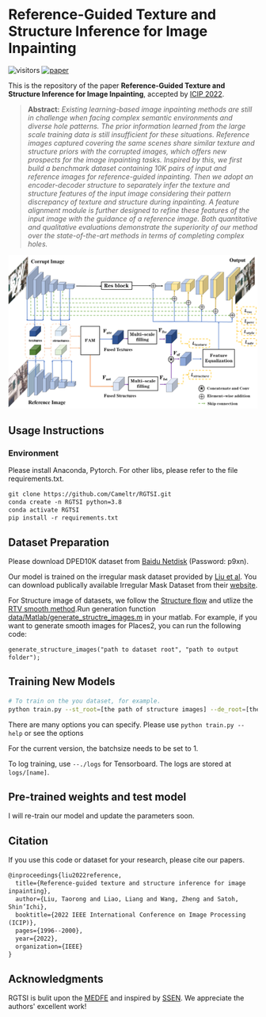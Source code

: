 # Reference-Guided Texture and Structure Inference for Image Inpainting
![visitors](https://visitor-badge.glitch.me/badge?page_id=Cameltr/RGTSI)
[![paper](https://img.shields.io/badge/IEEE-Paper-red)](https://ieeexplore.ieee.org/abstract/document/9897592)


 This is the repository of the paper **Reference-Guided Texture and Structure Inference for Image Inpainting**, accepted by [ICIP 2022](https://2022.ieeeicip.org/).
 
 > **Abstract:** *Existing learning-based image inpainting methods are still in challenge when facing complex semantic environments and diverse hole patterns. The prior information learned from the large scale training data is still insufficient for these situations. Reference images captured covering the same scenes share similar texture and structure priors with the corrupted images, which offers new prospects for the image inpainting tasks. Inspired by this, we first build a benchmark dataset containing 10K pairs of input and reference images for reference-guided inpainting. Then we adopt an encoder-decoder structure to separately infer the texture and structure features of the input image considering their pattern discrepancy of texture and structure during inpainting. A feature alignment module is further designed to refine these features of the input image with the guidance of a reference image. Both quantitative and qualitative evaluations demonstrate the superiority of our method over the state-of-the-art methods in terms of completing complex holes.* 

![](./imgs/pipeline.png)


## Usage Instructions

### Environment
Please install Anaconda, Pytorch. For other libs, please refer to the file requirements.txt.
```
git clone https://github.com/Cameltr/RGTSI.git
conda create -n RGTSI python=3.8
conda activate RGTSI
pip install -r requirements.txt
```

## Dataset Preparation

Please download DPED10K dataset from [Baidu Netdisk](https://pan.baidu.com/s/1dYxYyb7m7-3hG_T9S21jUA) (Password: p9xn).

Our model is trained on the irregular mask dataset provided by [Liu et al](https://arxiv.org/abs/1804.07723). You can download publically available Irregular Mask Dataset from their [website](http://masc.cs.gmu.edu/wiki/partialconv).

For Structure image of datasets, we follow the [Structure flow](https://github.com/RenYurui/StructureFlow) and utlize the [RTV smooth method](http://www.cse.cuhk.edu.hk/~leojia/projects/texturesep/).Run generation function [data/Matlab/generate_structre_images.m](./data/Matlab/generate_structure_images.m) in your matlab. For example, if you want to generate smooth images for Places2, you can run the following code:

```
generate_structure_images("path to dataset root", "path to output folder");
```

## Training New Models
```bash
# To train on the you dataset, for example.
python train.py --st_root=[the path of structure images] --de_root=[the path of ground truth images] --input_mask_root=[the path of mask images] --ref_root=[the path of reference images]
```
There are many options you can specify. Please use `python train.py --help` or see the options

For the current version, the batchsize needs to be set to 1.

To log training, use `--./logs` for Tensorboard. The logs are stored at `logs/[name]`.

## Pre-trained weights and test model
I will re-train our model and update the parameters soon.

## Citation
If you use this code or dataset for your research, please cite our papers.
```
@inproceedings{liu2022reference,
  title={Reference-guided texture and structure inference for image inpainting},
  author={Liu, Taorong and Liao, Liang and Wang, Zheng and Satoh, Shin’Ichi},
  booktitle={2022 IEEE International Conference on Image Processing (ICIP)},
  pages={1996--2000},
  year={2022},
  organization={IEEE}
}
```

## Acknowledgments
RGTSI is bulit upon the [MEDFE](https://github.com/KumapowerLIU/Rethinking-Inpainting-MEDFE) and inspired by [SSEN](https://github.com/Slime0519/CVPR_2020_SSEN). We appreciate the authors' excellent work!